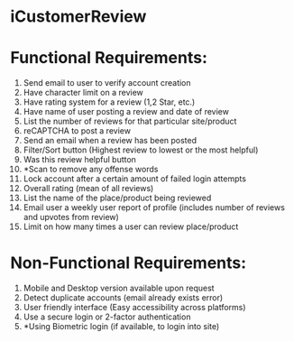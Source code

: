 # iCustomerReview
# Functional Requirements:
1.	Send email to user to verify account creation
2.	Have character limit on a review
3.	Have rating system for a review (1,2 Star, etc.)  
4.	Have name of user posting a review and date of review
5.	List the number of reviews for that particular site/product 
6.	reCAPTCHA to post a review 
7.	Send an email when a review has been posted 
8.	Filter/Sort button (Highest review to lowest or the most helpful)
9.	Was this review helpful button
10.	*Scan to remove any offense words
11.	Lock account after a certain amount of failed login attempts
12.	Overall rating (mean of all reviews)
13.	List the name of the place/product being reviewed 
14.	Email user a weekly user report of profile (includes number of reviews and upvotes from review)
15.	Limit on how many times a user can review place/product 

# Non-Functional Requirements:
1.	Mobile and Desktop version available upon request 
2.	Detect duplicate accounts (email already exists error)  
3.	User friendly interface (Easy accessibility across platforms)
4.	Use a secure login or 2-factor authentication 
5.	*Using Biometric login (if available, to login into site)
